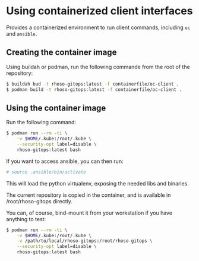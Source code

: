 # Using containerized client interfaces

Provides a containerized environment to run client commands, including `oc` and `ansible`.

## Creating the container image

Using buildah or podman, run the following commande from the root of
the repository:

```Bash
$ buildah bud -t rhoso-gitops:latest -f containerfile/oc-client .
$ podman build -t rhoso-gitops:latest -f containerfile/oc-client .
```

## Using the container image

Run the following command:

```Bash
$ podman run --rm -ti \
    -v $HOME/.kube:/root/.kube \
    --security-opt label=disable \
    rhoso-gitops:latest bash
```

If you want to access ansible, you can then run:

```Bash
# source .ansible/bin/activate
```

This will load the python virtualenv, exposing the needed libs and
binaries.

The current repository is copied in the container, and is available in
/root/rhoso-gitops directly.

You can, of course, bind-mount it from your workstation if you have anything
to test:

```Bash
$ podman run --rm -ti \
    -v $HOME/.kube:/root/.kube \
    -v /path/to/local/rhoso-gitops:/root/rhoso-gitops \
    --security-opt label=disable \
    rhoso-gitops:latest bash

```
